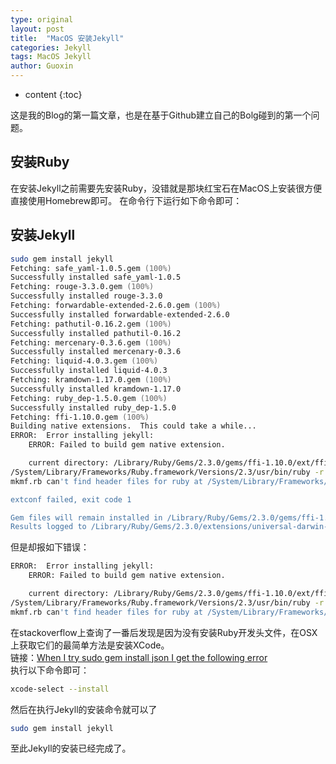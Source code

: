 ```yaml
---
type: original
layout: post
title:  "MacOS 安装Jekyll"
categories: Jekyll
tags: MacOS Jekyll
author: Guoxin
---
```


* content
{:toc}

这是我的Blog的第一篇文章，也是在基于Github建立自己的Bolg碰到的第一个问题。

## 安装Ruby
在安装Jekyll之前需要先安装Ruby，没错就是那块红宝石在MacOS上安装很方便直接使用Homebrew即可。
在命令行下运行如下命令即可：

## 安装Jekyll

```zsh
sudo gem install jekyll
Fetching: safe_yaml-1.0.5.gem (100%)
Successfully installed safe_yaml-1.0.5
Fetching: rouge-3.3.0.gem (100%)
Successfully installed rouge-3.3.0
Fetching: forwardable-extended-2.6.0.gem (100%)
Successfully installed forwardable-extended-2.6.0
Fetching: pathutil-0.16.2.gem (100%)
Successfully installed pathutil-0.16.2
Fetching: mercenary-0.3.6.gem (100%)
Successfully installed mercenary-0.3.6
Fetching: liquid-4.0.3.gem (100%)
Successfully installed liquid-4.0.3
Fetching: kramdown-1.17.0.gem (100%)
Successfully installed kramdown-1.17.0
Fetching: ruby_dep-1.5.0.gem (100%)
Successfully installed ruby_dep-1.5.0
Fetching: ffi-1.10.0.gem (100%)
Building native extensions.  This could take a while...
ERROR:  Error installing jekyll:
	ERROR: Failed to build gem native extension.

    current directory: /Library/Ruby/Gems/2.3.0/gems/ffi-1.10.0/ext/ffi_c
/System/Library/Frameworks/Ruby.framework/Versions/2.3/usr/bin/ruby -r ./siteconf20190427-4787-1o1r68s.rb extconf.rb
mkmf.rb can't find header files for ruby at /System/Library/Frameworks/Ruby.framework/Versions/2.3/usr/lib/ruby/include/ruby.h

extconf failed, exit code 1

Gem files will remain installed in /Library/Ruby/Gems/2.3.0/gems/ffi-1.10.0 for inspection.
Results logged to /Library/Ruby/Gems/2.3.0/extensions/universal-darwin-18/2.3.0/ffi-1.10.0/gem_make.out
```
但是却报如下错误：
```zsh
ERROR:  Error installing jekyll:
	ERROR: Failed to build gem native extension.

    current directory: /Library/Ruby/Gems/2.3.0/gems/ffi-1.10.0/ext/ffi_c
/System/Library/Frameworks/Ruby.framework/Versions/2.3/usr/bin/ruby -r ./siteconf20190427-4787-1o1r68s.rb extconf.rb
mkmf.rb can't find header files for ruby at /System/Library/Frameworks/Ruby.framework/Versions/2.3/usr/lib/ruby/include/ruby.h

```
在stackoverflow上查询了一番后发现是因为没有安装Ruby开发头文件，在OSX上获取它们的最简单方法是安装XCode。  
链接：[When I try sudo gem install json I get the following error](https://stackoverflow.com/questions/761521/when-i-try-sudo-gem-install-json-i-get-the-following-error)  
执行以下命令即可：
```zsh
xcode-select --install
```
然后在执行Jekyll的安装命令就可以了
```zsh
sudo gem install jekyll
```

至此Jekyll的安装已经完成了。